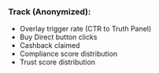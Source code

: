 ### **Track (Anonymized):**

- Overlay trigger rate (CTR to Truth Panel)
- Buy Direct button clicks
- Cashback claimed
- Compliance score distribution
- Trust score distribution

